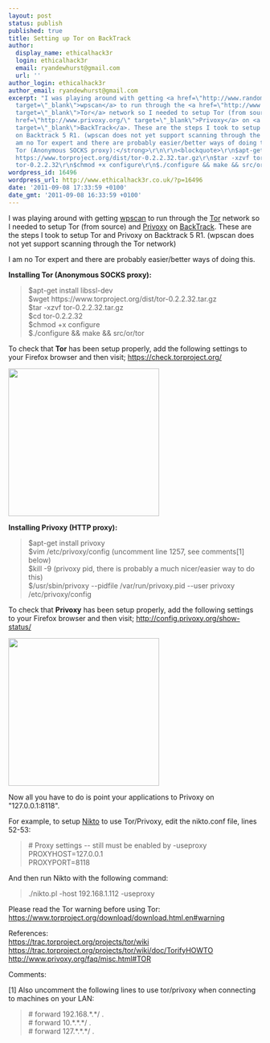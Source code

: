 ```yaml
---
layout: post
status: publish
published: true
title: Setting up Tor on BackTrack
author:
  display_name: ethicalhack3r
  login: ethicalhack3r
  email: ryandewhurst@gmail.com
  url: ''
author_login: ethicalhack3r
author_email: ryandewhurst@gmail.com
excerpt: "I was playing around with getting <a href=\"http://www.randomstorm.com/wpscan-security-tool.php\"
  target=\"_blank\">wpscan</a> to run through the <a href=\"http://www.torproject.org/\"
  target=\"_blank\">Tor</a> network so I needed to setup Tor (from source) and <a
  href=\"http://www.privoxy.org/\" target=\"_blank\">Privoxy</a> on <a href=\"http://www.backtrack-linux.org/\"
  target=\"_blank\">BackTrack</a>. These are the steps I took to setup Tor and Privoxy
  on Backtrack 5 R1. (wpscan does not yet support scanning through the Tor network)\r\n\r\nI
  am no Tor expert and there are probably easier/better ways of doing this.\r\n\r\n<strong>Installing
  Tor (Anonymous SOCKS proxy):</strong>\r\n\r\n<blockquote>\r\n$apt-get install libssl-dev\r\n$wget
  https://www.torproject.org/dist/tor-0.2.2.32.tar.gz\r\n$tar -xzvf tor-0.2.2.32.tar.gz\r\n$cd
  tor-0.2.2.32\r\n$chmod +x configure\r\n$./configure && make && src/or/tor\r\n</blockquote>\r\n\r\n"
wordpress_id: 16496
wordpress_url: http://www.ethicalhack3r.co.uk/?p=16496
date: '2011-09-08 17:33:59 +0100'
date_gmt: '2011-09-08 16:33:59 +0100'
---
```

<p>I was playing around with getting <a href="http://www.randomstorm.com/wpscan-security-tool.php" target="_blank">wpscan</a> to run through the <a href="http://www.torproject.org/" target="_blank">Tor</a> network so I needed to setup Tor (from source) and <a href="http://www.privoxy.org/" target="_blank">Privoxy</a> on <a href="http://www.backtrack-linux.org/" target="_blank">BackTrack</a>. These are the steps I took to setup Tor and Privoxy on Backtrack 5 R1. (wpscan does not yet support scanning through the Tor network)</p>
<p>I am no Tor expert and there are probably easier/better ways of doing this.</p>
<p><strong>Installing Tor (Anonymous SOCKS proxy):</strong></p>
<blockquote><p>
$apt-get install libssl-dev<br />
$wget https://www.torproject.org/dist/tor-0.2.2.32.tar.gz<br />
$tar -xzvf tor-0.2.2.32.tar.gz<br />
$cd tor-0.2.2.32<br />
$chmod +x configure<br />
$./configure && make && src/or/tor
</p></blockquote>
<p><a id="more"></a><a id="more-16496"></a></p>
<p>To check that <strong>Tor</strong> has been setup properly, add the following settings to your Firefox browser and then visit; <a href="https://check.torproject.org/" target="_blank">https://check.torproject.org/</a></p>
<p><a href="http://www.ethicalhack3r.co.uk/wp-content/uploads/2011/09/tor_firefox_config.png"><img src="http://www.ethicalhack3r.co.uk/wp-content/uploads/2011/09/tor_firefox_config-300x294.png" alt="" title="tor_firefox_config" width="300" height="294" class="alignnone size-medium wp-image-16498" /></a></p>
<p><strong>Installing Privoxy (HTTP proxy):</strong></p>
<blockquote><p>
$apt-get install privoxy<br />
$vim /etc/privoxy/config (uncomment line 1257, see comments[1] below)<br />
$kill -9 (privoxy pid, there is probably a much nicer/easier way to do this)<br />
$/usr/sbin/privoxy --pidfile /var/run/privoxy.pid --user privoxy /etc/privoxy/config
</p></blockquote>
<p>To check that <strong>Privoxy</strong> has been setup properly, add the following settings to your Firefox browser and then visit; <a href="http://config.privoxy.org/show-status/" target="_blank">http://config.privoxy.org/show-status/</a></p>
<p><a href="http://www.ethicalhack3r.co.uk/wp-content/uploads/2011/09/privoxy_setup.png"><img src="http://www.ethicalhack3r.co.uk/wp-content/uploads/2011/09/privoxy_setup-300x294.png" alt="" title="privoxy_setup" width="300" height="294" class="alignnone size-medium wp-image-16501" /></a></p>
<p>Now all you have to do is point your applications to Privoxy on "127.0.0.1:8118".</p>
<p>For example, to setup <a href="http://cirt.net/nikto2" target="_blank">Nikto</a> to use Tor/Privoxy, edit the nikto.conf file, lines 52-53:</p>
<blockquote><p>
# Proxy settings -- still must be enabled by -useproxy<br />
PROXYHOST=127.0.0.1<br />
PROXYPORT=8118
</p></blockquote>
<p>And then run Nikto with the following command:</p>
<blockquote><p>
./nikto.pl -host 192.168.1.112 -useproxy
</p></blockquote>
<p>Please read the Tor warning before using Tor:<br />
<a href="https://www.torproject.org/download/download.html.en#warning" target="_blank">https://www.torproject.org/download/download.html.en#warning</a></p>
<p>References:<br />
<a href="https://trac.torproject.org/projects/tor/wiki" target="_blank">https://trac.torproject.org/projects/tor/wiki</a><br />
<a href="https://trac.torproject.org/projects/tor/wiki/doc/TorifyHOWTO" target="_blank">https://trac.torproject.org/projects/tor/wiki/doc/TorifyHOWTO</a><br />
<a href="http://www.privoxy.org/faq/misc.html#TOR" target="_blank">http://www.privoxy.org/faq/misc.html#TOR</a></p>
<p>Comments:</p>
<p>[1] Also uncomment the following lines to use tor/privoxy when connecting to machines on your LAN:</p>
<blockquote><p>
#        forward         192.168.*.*/     .<br />
#        forward            10.*.*.*/     .<br />
#        forward           127.*.*.*/     .
</p></blockquote>
